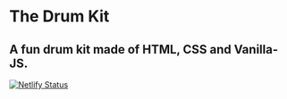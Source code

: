 # The Drum Kit

## A fun drum kit made of HTML, CSS and Vanilla-JS.

[![Netlify Status](https://api.netlify.com/api/v1/badges/c61e411b-9557-4048-b134-ab3af1e52137/deploy-status)](https://app.netlify.com/sites/thedrumkit/deploys)
